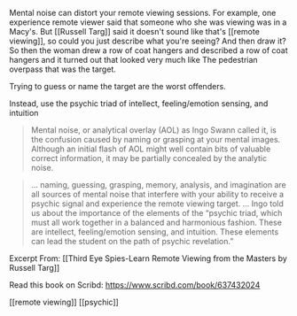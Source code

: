 Mental noise can distort your remote viewing sessions. For example, one experience remote viewer said that someone who she was viewing was in a Macy's. But [[Russell Targ]] said it doesn't sound like that's [[remote viewing]], so could you just describe what you're seeing? And then draw it? So then the woman drew a row of coat hangers and described a row of coat hangers and it turned out that looked very much like The pedestrian overpass that was the target.

Trying to guess or name the target are the worst offenders.

Instead, use the psychic triad of intellect, feeling/emotion sensing, and intuition

> Mental noise, or analytical overlay (AOL) as Ingo Swann called it, is the confusion caused by naming or grasping at your mental images. Although an initial flash of AOL might well contain bits of valuable correct information, it may be partially concealed by the analytic noise.

> ... naming, guessing, grasping, memory, analysis, and imagination are all sources of mental noise that interfere with your ability to receive a psychic signal and experience the remote viewing target. ... Ingo told us about the importance of the elements of the “psychic triad, which must all work together in a balanced and harmonious fashion. These are intellect, feeling/emotion sensing, and intuition. These elements can lead the student on the path of psychic revelation.”


 

Excerpt From: [[Third Eye Spies-Learn Remote Viewing from the Masters by Russell Targ]]

Read this book on Scribd: https://www.scribd.com/book/637432024 

[[remote viewing]]
[[psychic]]